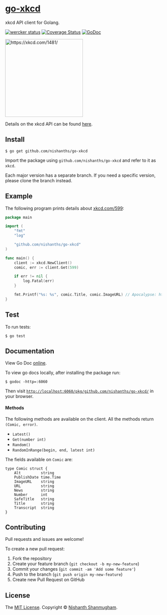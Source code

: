 # [go-xkcd](https://github.com/nishanths/go-xkcd)

xkcd API client for Golang.

[![wercker status](https://app.wercker.com/status/6c1de0bfd64a428d6ece5a2337268160/s "wercker status")](https://app.wercker.com/project/bykey/6c1de0bfd64a428d6ece5a2337268160) [![Coverage Status](https://coveralls.io/repos/github/nishanths/go-xkcd/badge.svg?branch=master)](https://coveralls.io/github/nishanths/go-xkcd?branch=master)
[![GoDoc](https://godoc.org/github.com/nishanths/go-xkcd?status.svg)](https://godoc.org/github.com/nishanths/go-xkcd)

[<img alt="https://xkcd.com/1481/" title="https://xkcd.com/1481/" src="http://imgs.xkcd.com/comics/api.png" width="250">](https://xkcd.com/1481/)

Details on the xkcd API can be found [here](https://xkcd.com/json.html).

## Install

```
$ go get github.com/nishanths/go-xkcd
```

Import the package using `github.com/nishanths/go-xkcd` and refer to it as `xkcd`. 

Each major version has a separate branch. If you need a specific version, please clone the branch instead.

## Example

The following program prints details about [xkcd.com/599](http://xkcd.com/599):

```go
package main

import (
    "fmt"
    "log"

    "github.com/nishanths/go-xkcd"
)

func main() {
    client := xkcd.NewClient()
    comic, err := client.Get(599)

    if err != nil {
        log.Fatal(err)
    }

    fmt.Printf("%s: %s", comic.Title, comic.ImageURL) // Apocalypse: http://imgs.xkcd.com/comics/apocalypse.png
}

```

## Test

To run tests:

```
$ go test
```

## Documentation

View Go Doc [online](https://godoc.org/github.com/nishanths/go-xkcd).

To view go docs locally, after installing the package run:

```
$ godoc -http=:6060
```

Then visit [`http://localhost:6060/pkg/github.com/nishanths/go-xkcd/`](http://localhost:6060/pkg/github.com/nishanths/go-xkcd/) in your browser.

#### Methods

The following methods are available on the client. All the methods return `(Comic, error)`.

* `Latest()`
* `Get(number int)`
* `Random()`
* `RandomInRange(begin, end, latest int)`

The fields available on `Comic` are:

```
type Comic struct {
	Alt         string
	PublishDate time.Time
	ImageURL    string
	URL         string
	News        string
	Number      int
	SafeTitle   string
	Title       string
	Transcript  string
}
```

## Contributing

Pull requests and issues are welcome!

To create a new pull request:

1. Fork the repository
2. Create your feature branch (`git checkout -b my-new-feature`)
3. Commit your changes (`git commit -am 'Add some feature'`)
4. Push to the branch (`git push origin my-new-feature`)
5. Create new Pull Request on GitHub

## License

The [MIT License](http://nishanths.mit-license.org). Copyright © [Nishanth Shanmugham](https://github.com/nishanths).
